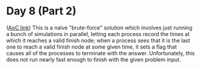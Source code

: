 # Day 8 (Part 2)
([AoC link](https://adventofcode.com/2023/day/8))
This is a naïve "brute-force" solution which involves just running a bunch of simulations in parallel, letting each process record the times at which it reaches a valid finish node; when a process sees that it is the last one to reach a valid finish node at some given time, it sets a flag that causes all of the processes to terminate with the answer. Unfortunately, this does not run nearly fast enough to finish with the given problem input.